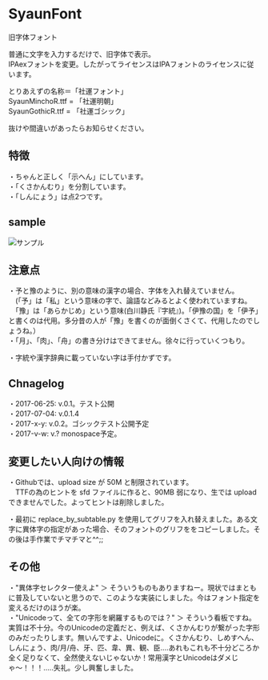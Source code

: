 # SyaunFont
旧字体フォント


普通に文字を入力するだけで、旧字体で表示。  
IPAexフォントを変更。したがってライセンスはIPAフォントのライセンスに従います。  

とりあえずの名称＝「社運フォント」  
SyaunMinchoR.ttf = 「社運明朝」  
SyaunGothicR.ttf = 「社運ゴシック」  

抜けや間違いがあったらお知らせください。  


## 特徴
・ちゃんと正しく「示へん」にしています。  
・「くさかんむり」を分割しています。  
・「しんにょう」は点2つです。  


## sample
![サンプル](https://user-images.githubusercontent.com/10948894/27830649-5afdc900-6102-11e7-8d7f-9d4c3df4f060.png "サンプル")


## 注意点
・予と豫のように、別の意味の漢字の場合、字体を入れ替えていません。  
　(「予」は「私」という意味の字で、論語などみるとよく使われていますね。  
　「豫」は「あらかじめ」という意味(白川静氏『字統』)。「伊豫の国」を「伊予」と書くのは代用。多分昔の人が「豫」を書くのが面倒くさくて、代用したのでしょうね。）  
・「月」、「肉」、「舟」の書き分けはできてません。徐々に行っていくつもり。  

・字統や漢字辞典に載っていない字は手付かずです。  



## Chnagelog
・2017-06-25: v.0.1。テスト公開  
・2017-07-04: v.0.1.4  
・2017-x-y: v.0.2。ゴシックテスト公開予定  
・2017-v-w: v.? monospace予定。  



## 変更したい人向けの情報
・Githubでは、upload size が 50M と制限されています。  
　TTFの為のヒントを sfd ファイルに作ると、90MB 弱になり、生では upload できませんでした。よってヒントは削除しました。  

・最初に replace_by_subtable.py を使用してグリフを入れ替えました。ある文字に異体字の指定があった場合、そのフォントのグリフををコピーしました。その後は手作業でチマチマと^^;;  



## その他
・"異体字セレクター使えよ" ＞ そういうものもありますねー。現状ではまともに普及していないと思うので、このような実装にしました。今はフォント指定を変えるだけのほうが楽。  
・"Unicodeって、全ての字形を網羅するものでは？" ＞ そういう看板ですね。実質は不十分。今のUnicodeの定義だと、例えば、くさかんむりが繋がった字形のみだったりします。無いんですよ、Unicodeに。くさかんむり、しめすへん、しんにょう、肉/月/舟、牙、匹、韋、異、観、臣....あれもこれも不十分どころか全く足りなくて、全然使えないじゃないか！常用漢字とUnicodeはダメじゃ〜！！！.....失礼。少し興奮しました。  
